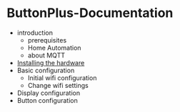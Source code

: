 # ButtonPlus-Documentation

* introduction
  * prerequisites
  * Home Automation 
  * about MQTT
* [Installing the hardware](Installingthehardware.md)
* Basic configuration
  * Initial wifi configuration
  * Change wifi settings
* Display configuration
* Button configuration 

